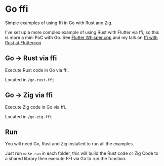 # Go ffi

Simple examples of using ffi in Go with Rust and Zig.

I've set up a more complex example of using Rust with Flutter via ffi, so this is more a mini PoC with Go. See [Flutter Whisper.cpp](https://github.com/lyledean1/flutter_whisper.cpp) and my talk on [ffi with Rust at Fluttercon](https://www.droidcon.com/2023/08/07/supercharging-your-flutter-apps-with-rust/)

## Go -> Rust via ffi 

Execute Rust code in Go via ffi. 

Located in `/go-rust-ffi`

## Go -> Zig via ffi 

Execute Zig code in Go via ffi. 

Located in `/go-zig-ffi`

## Run 

You will need Go, Rust and Zig installed to run all the examples.

Just run `make run` in each folder, this will build the Rust code or Zig Code to a shared library then execute FFI via Go to run the function.
